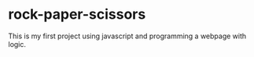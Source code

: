 # rock-paper-scissors

This is my first project using javascript and programming a webpage with logic.